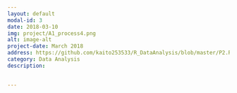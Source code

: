 ```yaml
---
layout: default
modal-id: 3
date: 2018-03-10
img: project/A1_process4.png
alt: image-alt
project-date: March 2018
address: https://github.com/kaito253533/R_DataAnalysis/blob/master/P2.Rmd
category: Data Analysis
description: 
   

---
```

